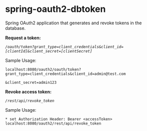 # spring-oauth2-dbtoken
Spring OAuth2 application that generates and revoke tokens in the database.

<b>Request a token:</b>

*`/oauth/token?grant_type=client_credentials&client_id=[clientId]&client_secret=[clientSecret]`*

Sample Usage:
  
    localhost:8080/oauth2/oauth/token?grant_type=client_credentials&client_id=admin@test.com
                                                                      &client_secret=admin123

<b>Revoke access token:</b>

*`/rest/api/revoke_token`*

Sample Usage:

    * set Authorization Header: Bearer <accessToken>
    localhost:8080/oauth2/rest/api/revoke_token
